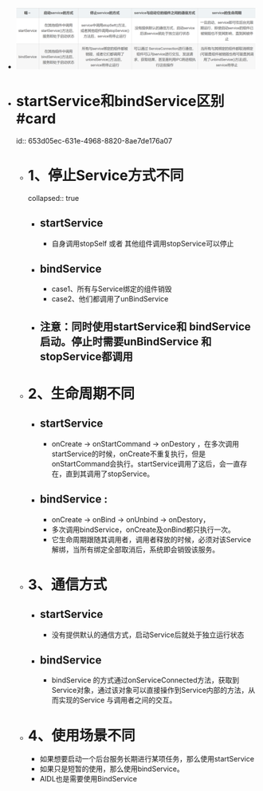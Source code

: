 - ![image.png](../assets/image_1688375323902_0.png)
- # startService和bindService区别#card
  id:: 653d05ec-631e-4968-8820-8ae7de176a07
	- # 1、停止Service方式不同
	  collapsed:: true
		- ## startService
			- 自身调用stopSelf   或者  其他组件调用stopService可以停止
		- ## bindService
			- case1、所有与Service绑定的组件销毁
			- case2、他们都调用了unBindService
		- ## 注意：同时使用startService和 bindService 启动。停止时需要unBindService 和 stopService都调用
	- # 2、生命周期不同
		- ## startService
			- onCreate -> onStartCommand -> onDestory ，在多次调用startService的时候，onCreate不重复执行，但是onStartCommand会执行。startService调用了这后，会一直存在，直到其调用了stopService。
		- ## bindService :
			- onCreate -> onBind -> onUnbind -> onDestory，
			- 多次调用bindService，onCreate及onBind都只执行一次。
			- 它生命周期跟随其调用者，调用者释放的时候，必须对该Service解绑，当所有绑定全部取消后，系统即会销毁该服务。
	- # 3、通信方式
		- ## startService
			- 没有提供默认的通信方式，启动Service后就处于独立运行状态
		- ## bindService
			- bindService 的方式通过onServiceConnected方法，获取到Service对象，通过该对象可以直接操作到Service内部的方法，从而实现的Service 与调用者之间的交互。
	- # 4、使用场景不同
		- 如果想要启动一个后台服务长期进行某项任务，那么使用startService
		- 如果只是短暂的使用，那么使用bindService。
		- AIDL也是需要使用BindService